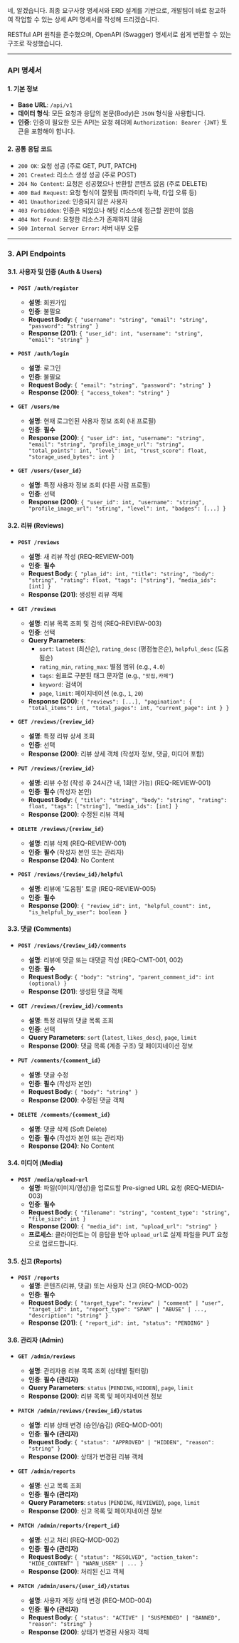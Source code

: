네, 알겠습니다. 최종 요구사항 명세서와 ERD 설계를 기반으로, 개발팀이 바로 참고하여 작업할 수 있는 상세 API 명세서를 작성해 드리겠습니다.

RESTful API 원칙을 준수했으며, OpenAPI (Swagger) 명세서로 쉽게 변환할 수 있는 구조로 작성했습니다.

---

### **API 명세서**

#### **1. 기본 정보**

*   **Base URL**: `/api/v1`
*   **데이터 형식**: 모든 요청과 응답의 본문(Body)은 `JSON` 형식을 사용합니다.
*   **인증**: 인증이 필요한 모든 API는 요청 헤더에 `Authorization: Bearer {JWT}` 토큰을 포함해야 합니다.

#### **2. 공통 응답 코드**

*   `200 OK`: 요청 성공 (주로 GET, PUT, PATCH)
*   `201 Created`: 리소스 생성 성공 (주로 POST)
*   `204 No Content`: 요청은 성공했으나 반환할 콘텐츠 없음 (주로 DELETE)
*   `400 Bad Request`: 요청 형식이 잘못됨 (파라미터 누락, 타입 오류 등)
*   `401 Unauthorized`: 인증되지 않은 사용자
*   `403 Forbidden`: 인증은 되었으나 해당 리소스에 접근할 권한이 없음
*   `404 Not Found`: 요청한 리소스가 존재하지 않음
*   `500 Internal Server Error`: 서버 내부 오류

---

### **3. API Endpoints**

#### **3.1. 사용자 및 인증 (Auth & Users)**

*   **`POST /auth/register`**
    *   **설명**: 회원가입
    *   **인증**: 불필요
    *   **Request Body**: `{ "username": "string", "email": "string", "password": "string" }`
    *   **Response (201)**: `{ "user_id": int, "username": "string", "email": "string" }`

*   **`POST /auth/login`**
    *   **설명**: 로그인
    *   **인증**: 불필요
    *   **Request Body**: `{ "email": "string", "password": "string" }`
    *   **Response (200)**: `{ "access_token": "string" }`

*   **`GET /users/me`**
    *   **설명**: 현재 로그인된 사용자 정보 조회 (내 프로필)
    *   **인증**: **필수**
    *   **Response (200)**: `{ "user_id": int, "username": "string", "email": "string", "profile_image_url": "string", "total_points": int, "level": int, "trust_score": float, "storage_used_bytes": int }`

*   **`GET /users/{user_id}`**
    *   **설명**: 특정 사용자 정보 조회 (다른 사람 프로필)
    *   **인증**: 선택
    *   **Response (200)**: `{ "user_id": int, "username": "string", "profile_image_url": "string", "level": int, "badges": [...] }`

#### **3.2. 리뷰 (Reviews)**

*   **`POST /reviews`**
    *   **설명**: 새 리뷰 작성 (REQ-REVIEW-001)
    *   **인증**: **필수**
    *   **Request Body**: `{ "plan_id": int, "title": "string", "body": "string", "rating": float, "tags": ["string"], "media_ids": [int] }`
    *   **Response (201)**: 생성된 리뷰 객체

*   **`GET /reviews`**
    *   **설명**: 리뷰 목록 조회 및 검색 (REQ-REVIEW-003)
    *   **인증**: 선택
    *   **Query Parameters**:
        *   `sort`: `latest` (최신순), `rating_desc` (평점높은순), `helpful_desc` (도움됨순)
        *   `rating_min`, `rating_max`: 별점 범위 (e.g., `4.0`)
        *   `tags`: 쉼표로 구분된 태그 문자열 (e.g., `"맛집,카페"`)
        *   `keyword`: 검색어
        *   `page`, `limit`: 페이지네이션 (e.g., `1`, `20`)
    *   **Response (200)**: `{ "reviews": [...], "pagination": { "total_items": int, "total_pages": int, "current_page": int } }`

*   **`GET /reviews/{review_id}`**
    *   **설명**: 특정 리뷰 상세 조회
    *   **인증**: 선택
    *   **Response (200)**: 리뷰 상세 객체 (작성자 정보, 댓글, 미디어 포함)

*   **`PUT /reviews/{review_id}`**
    *   **설명**: 리뷰 수정 (작성 후 24시간 내, 1회만 가능) (REQ-REVIEW-001)
    *   **인증**: **필수** (작성자 본인)
    *   **Request Body**: `{ "title": "string", "body": "string", "rating": float, "tags": ["string"], "media_ids": [int] }`
    *   **Response (200)**: 수정된 리뷰 객체

*   **`DELETE /reviews/{review_id}`**
    *   **설명**: 리뷰 삭제 (REQ-REVIEW-001)
    *   **인증**: **필수** (작성자 본인 또는 관리자)
    *   **Response (204)**: No Content

*   **`POST /reviews/{review_id}/helpful`**
    *   **설명**: 리뷰에 '도움됨' 토글 (REQ-REVIEW-005)
    *   **인증**: **필수**
    *   **Response (200)**: `{ "review_id": int, "helpful_count": int, "is_helpful_by_user": boolean }`

#### **3.3. 댓글 (Comments)**

*   **`POST /reviews/{review_id}/comments`**
    *   **설명**: 리뷰에 댓글 또는 대댓글 작성 (REQ-CMT-001, 002)
    *   **인증**: **필수**
    *   **Request Body**: `{ "body": "string", "parent_comment_id": int (optional) }`
    *   **Response (201)**: 생성된 댓글 객체

*   **`GET /reviews/{review_id}/comments`**
    *   **설명**: 특정 리뷰의 댓글 목록 조회
    *   **인증**: 선택
    *   **Query Parameters**: `sort` (`latest`, `likes_desc`), `page`, `limit`
    *   **Response (200)**: 댓글 목록 (계층 구조) 및 페이지네이션 정보

*   **`PUT /comments/{comment_id}`**
    *   **설명**: 댓글 수정
    *   **인증**: **필수** (작성자 본인)
    *   **Request Body**: `{ "body": "string" }`
    *   **Response (200)**: 수정된 댓글 객체

*   **`DELETE /comments/{comment_id}`**
    *   **설명**: 댓글 삭제 (Soft Delete)
    *   **인증**: **필수** (작성자 본인 또는 관리자)
    *   **Response (204)**: No Content

#### **3.4. 미디어 (Media)**

*   **`POST /media/upload-url`**
    *   **설명**: 파일(이미지/영상)을 업로드할 Pre-signed URL 요청 (REQ-MEDIA-003)
    *   **인증**: **필수**
    *   **Request Body**: `{ "filename": "string", "content_type": "string", "file_size": int }`
    *   **Response (200)**: `{ "media_id": int, "upload_url": "string" }`
    *   **프로세스**: 클라이언트는 이 응답을 받아 `upload_url`로 실제 파일을 PUT 요청으로 업로드합니다.

#### **3.5. 신고 (Reports)**

*   **`POST /reports`**
    *   **설명**: 콘텐츠(리뷰, 댓글) 또는 사용자 신고 (REQ-MOD-002)
    *   **인증**: **필수**
    *   **Request Body**: `{ "target_type": "review" | "comment" | "user", "target_id": int, "report_type": "SPAM" | "ABUSE" | ..., "description": "string" }`
    *   **Response (201)**: `{ "report_id": int, "status": "PENDING" }`

#### **3.6. 관리자 (Admin)**

*   **`GET /admin/reviews`**
    *   **설명**: 관리자용 리뷰 목록 조회 (상태별 필터링)
    *   **인증**: **필수 (관리자)**
    *   **Query Parameters**: `status` (`PENDING`, `HIDDEN`), `page`, `limit`
    *   **Response (200)**: 리뷰 목록 및 페이지네이션 정보

*   **`PATCH /admin/reviews/{review_id}/status`**
    *   **설명**: 리뷰 상태 변경 (승인/숨김) (REQ-MOD-001)
    *   **인증**: **필수 (관리자)**
    *   **Request Body**: `{ "status": "APPROVED" | "HIDDEN", "reason": "string" }`
    *   **Response (200)**: 상태가 변경된 리뷰 객체

*   **`GET /admin/reports`**
    *   **설명**: 신고 목록 조회
    *   **인증**: **필수 (관리자)**
    *   **Query Parameters**: `status` (`PENDING`, `REVIEWED`), `page`, `limit`
    *   **Response (200)**: 신고 목록 및 페이지네이션 정보

*   **`PATCH /admin/reports/{report_id}`**
    *   **설명**: 신고 처리 (REQ-MOD-002)
    *   **인증**: **필수 (관리자)**
    *   **Request Body**: `{ "status": "RESOLVED", "action_taken": "HIDE_CONTENT" | "WARN_USER" | ... }`
    *   **Response (200)**: 처리된 신고 객체

*   **`PATCH /admin/users/{user_id}/status`**
    *   **설명**: 사용자 계정 상태 변경 (REQ-MOD-004)
    *   **인증**: **필수 (관리자)**
    *   **Request Body**: `{ "status": "ACTIVE" | "SUSPENDED" | "BANNED", "reason": "string" }`
    *   **Response (200)**: 상태가 변경된 사용자 객체